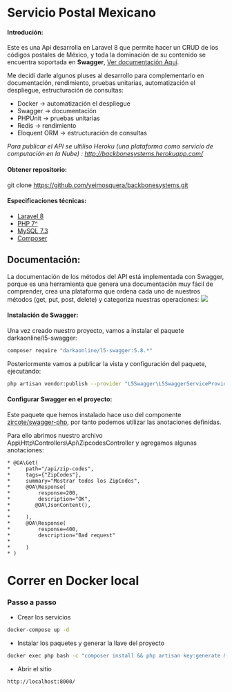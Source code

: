 # Servicio Postal  Mexicano



#### Introdución:
Este es una Api desarrolla en Laravel 8 que permite hacer un CRUD de los códigos postales de México, y toda la dominación de su contenido se encuentra soportada en **Swagger**, [Ver documentación Aquí](http://backbonesystems.herokuapp.com/ "Aquí").

Me decidí darle algunos pluses al desarrollo para complementarlo en documentación, rendimiento, pruebas unitarias, automatización el despliegue, estructuración de consultas:
- Docker -> automatización el despliegue
- Swagger -> documentación
- PHPUnit -> pruebas unitarias
- Redis -> rendimiento
- Eloquent ORM -> estructuración de consultas


*Para publicar el API se ultiliso Heroku (una plataforma como servicio de computación en la Nube) : http://backbonesystems.herokuapp.com/*


#### Obtener repositorio: 
git clone https://github.com/yeimosquera/backbonesystems.git

#### Especificaciones técnicas:
- [Laravel 8](https://laravel.com/ "Laravel 8")
- [PHP 7^](https://www.php.net/docs.php "PHP 7^")
- [MySQL 7.3](https://www.mysql.com/ "MySQL 8")
- [Composer](https://getcomposer.org/ "Composer") 


## Documentación:
La documentación de los métodos del API está implementada con Swagger, porque es una herramienta que genera una documentación muy fácil de comprender,  crea una plataforma que ordena cada uno de nuestros métodos (get, put, post, delete) y categoriza nuestras operaciones:
![ ](https://i.blogs.es/9fbcf2/650_1000_swagger-api-documentacion-restful/1366_2000.webp " ")

#### Instalación de Swagger:
Una vez creado nuestro proyecto, vamos a instalar el paquete darkaonline/l5-swagger:

```sh 
composer require "darkaonline/l5-swagger:5.8.*"
```

Posteriormente vamos a publicar la vista y configuración del paquete, ejecutando:

```sh 
php artisan vendor:publish --provider "L5Swagger\L5SwaggerServiceProvider"
```

#### Configurar Swagger en el proyecto:
Este paquete que hemos instalado hace uso del componente [zircote/swagger-php](https://github.com/zircote/swagger-php "zircote/swagger-php"), por tanto podemos utilizar las anotaciones definidas.

Para ello abrimos nuestro archivo App\Http\Controllers\Api\ZipcodesController y agregamos algunas anotaciones:


 
    * @OA\Get(
    *     path="/api/zip-codes",
    *     tags={"ZipCodes"},
    *     summary="Mostrar todos los ZipCodes",
    *     @OA\Response(
    *         response=200,
    *         description="OK",
    *        @OA\JsonContent(),
    *         
    *     ),
    *     @OA\Response(
    *         response=400,
    *         description="Bad request"
    *         
    *     )
    * )
        
# Correr en Docker local

### Passo a passo

* Crear los servicios
```sh
docker-compose up -d
```

* Instalar los paquetes y generar la llave del proyecto
```sh
docker exec php bash -c "composer install && php artisan key:generate && php artisan config:cache"
```

* Abrir el sitio
```sh
http://localhost:8000/
```
    


